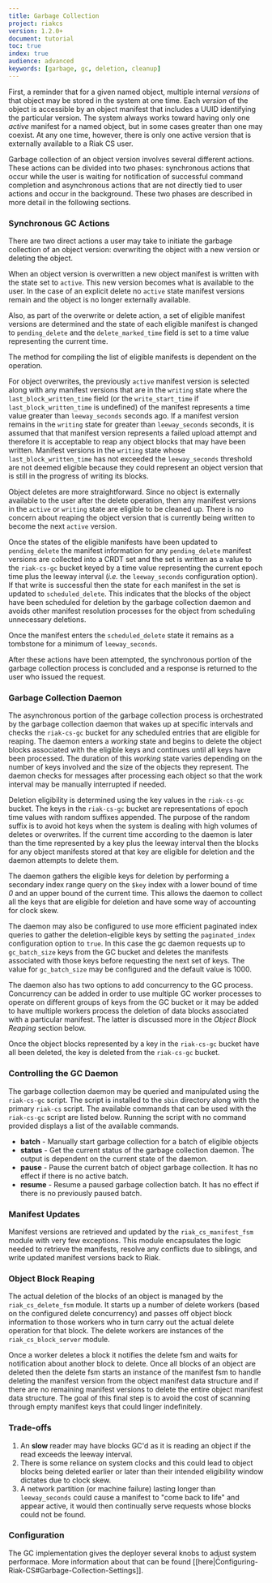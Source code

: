 ```yaml
---
title: Garbage Collection
project: riakcs
version: 1.2.0+
document: tutorial
toc: true
index: true
audience: advanced
keywords: [garbage, gc, deletion, cleanup]
---
```


First, a reminder that for a given named object, multiple internal
*versions* of that object may be stored in the system at one
time. Each *version* of the object is accessible by an object manifest
that includes a UUID identifying the particular version. The system
always works toward having only one *active* manifest for a named
object, but in some cases greater than one may coexist. At any one
time, however, there is only one active version that is externally
available to a Riak CS user.

Garbage collection of an object version involves several different
actions. These actions can be divided into two phases: synchronous
actions that occur while the user is waiting for notification of
successful command completion and asynchronous actions that are not
directly tied to user actions and occur in the background. These two
phases are described in more detail in the following sections.

### Synchronous GC Actions

There are two direct actions a user may take to initiate the garbage
collection of an object version: overwriting the object with a new
version or deleting the object.

When an object version is overwritten a new object manifest is written
with the state set to `active`. This new version becomes what is
available to the user. In the case of an explicit delete no `active`
state manifest versions remain and the object is no longer externally
available.

Also, as part of the overwrite or delete action, a set of eligible
manifest versions are determined and the state of each eligible
manifest is changed to `pending_delete` and the `delete_marked_time`
field is set to a time value representing the current time.

The method for compiling the list of eligible manifests is dependent
on the operation.

For object overwrites, the previously `active` manifest version is
selected along with any manifest versions that are in the `writing`
state where the `last_block_written_time` field (or the
`write_start_time` if `last_block_written_time` is undefined) of the
manifest represents a time value greater than `leeway_seconds` seconds
ago. If a manifest version remains in the `writing` state for greater
than `leeway_seconds` seconds, it is assumed that that manifest
version represents a failed upload attempt and therefore it is
acceptable to reap any object blocks that may have been
written. Manifest versions in the `writing` state whose
`last_block_written_time` has not exceeded the `leeway_seconds`
threshold are not deemed eligible because they could represent an
object version that is still in the progress of writing its blocks.

Object deletes are more straightforward. Since no object is externally
available to the user after the delete operation, then any manifest
versions in the `active` or `writing` state are eligible to be
cleaned up. There is no concern about reaping the object version
that is currently being written to become the next `active` version.

Once the states of the eligible manifests have been updated to
`pending_delete` the manifest information for any `pending_delete`
manifest versions are collected into a CRDT set and the set is written
as a value to the `riak-cs-gc` bucket keyed by a time value
representing the current epoch time plus the leeway interval (*i.e.*
the `leeway_seconds` configuration option). If that write is
successful then the state for each manifest in the set is updated to
`scheduled_delete`. This indicates that the blocks of the object have
been scheduled for deletion by the garbage collection daemon and
avoids other manifest resolution processes for the object from
scheduling unnecessary deletions.

Once the manifest enters the `scheduled_delete` state it remains as a
tombstone for a minimum of `leeway_seconds`.

After these actions have been attempted, the synchronous portion of the
garbage collection process is concluded and a response is returned to the
user who issued the request.

### Garbage Collection Daemon

The asynchronous portion of the garbage collection process is
orchestrated by the garbage collection daemon that wakes up at
specific intervals and checks the `riak-cs-gc` bucket for any
scheduled entries that are eligible for reaping. The daemon enters a
*working* state and begins to delete the object blocks associated with
the eligible keys and continues until all keys have been
processed. The duration of this *working* state varies depending on
the number of keys involved and the size of the objects they
represent. The daemon checks for messages after processing each object
so that the work interval may be manually interrupted if needed.

Deletion eligibility is determined using the key values in the
`riak-cs-gc` bucket. The keys in the `riak-cs-gc` bucket are
representations of epoch time values with random suffixes
appended. The purpose of the random suffix is to avoid hot keys when
the system is dealing with high volumes of deletes or overwrites. If
the current time according to the daemon is later than the time
represented by a key plus the leeway interval then the blocks for any
object manifests stored at that key are eligible for deletion and the
daemon attempts to delete them.

The daemon gathers the eligible keys for deletion by performing a
secondary index range query on the `$key` index with a lower bound of
time *0* and an upper bound of the current time. This allows the
daemon to collect all the keys that are eligible for deletion and have
some way of accounting for clock skew.

The daemon may also be configured to use more efficient paginated
index queries to gather the deletion-eligible keys by setting the
`paginated_index` configuration option to `true`. In this case the gc
daemon requests up to `gc_batch_size` keys from the GC bucket and
deletes the manifests associated with those keys before requesting the
next set of keys. The value for `gc_batch_size` may be configured and
the default value is 1000.

The daemon also has two options to add concurrency to the GC
process. Concurrency can be added in order to use multiple GC worker
processes to operate on different groups of keys from the GC bucket or
it may be added to have multiple workers process the deletion of data
blocks associated with a particular manifest. The latter is discussed
more in the *Object Block Reaping* section below.

Once the object blocks represented by a key in the `riak-cs-gc` bucket
have all been deleted, the key is deleted from the `riak-cs-gc` bucket.

### Controlling the GC Daemon

The garbage collection daemon may be queried and manipulated using the
`riak-cs-gc` script. The script is installed to the `sbin` directory
along with the primary `riak-cs` script. The available commands that can
be used with the `riak-cs-gc` script are listed below. Running the script
with no command provided displays a list of the available commands.

* **batch** - Manually start garbage collection for a batch of
    eligible objects
* **status** - Get the current status of the garbage collection
    daemon. The output is dependent on the current state of the
    daemon.
* **pause** - Pause the current batch of object garbage collection. It
    has no effect if there is no active batch.
* **resume** - Resume a paused garbage collection batch. It has no
    effect if there is no previously paused batch.

### Manifest Updates

Manifest versions are retrieved and updated by the
`riak_cs_manifest_fsm` module with very few exceptions. This module
encapsulates the logic needed to retrieve the manifests, resolve any
conflicts due to siblings, and write updated manifest versions back to
Riak.

### Object Block Reaping

The actual deletion of the blocks of an object is managed by the
`riak_cs_delete_fsm` module. It starts up a number of delete workers
(based on the configured delete concurrency) and passes off object
block information to those workers who in turn carry out the actual
delete operation for that block. The delete workers are instances of
the `riak_cs_block_server` module.

Once a worker deletes a block it notifies the delete fsm and waits for
notification about another block to delete.  Once all blocks of an
object are deleted then the delete fsm starts an instance of the
manifest fsm to handle deleting the manifest version from the object
manifest data structure and if there are no remaining manifest
versions to delete the entire object manifest data structure. The goal
of this final step is to avoid the cost of scanning through empty
manifest keys that could linger indefinitely.

### Trade-offs

1. An **slow** reader may have blocks GC'd as it is reading an
object if the read exceeds the leeway interval.
1. There is some reliance on system clocks and this could lead to object
blocks being deleted earlier or later than their intended eligibility window
dictates due to clock skew.
1. A network partition (or machine failure) lasting longer than
`leeway_seconds` could cause a manifest to "come back to life"
and appear active, it would then continually serve requests whose
blocks could not be found.

### Configuration

The GC implementation gives the deployer several knobs to adjust
system performace.  More information about that can be found
[[here|Configuring-Riak-CS#Garbage-Collection-Settings]].
